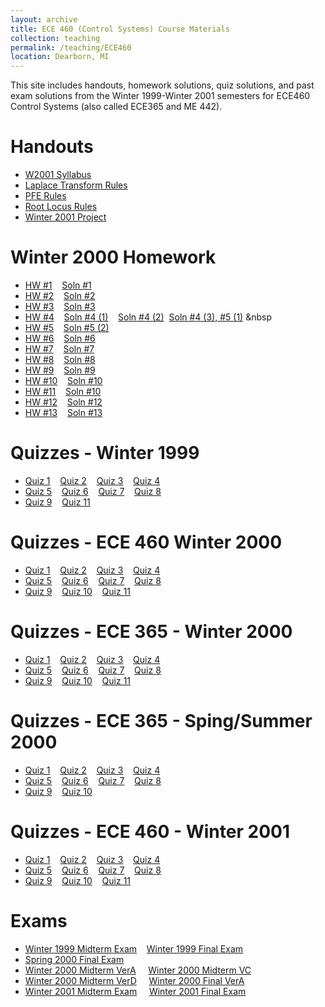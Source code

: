 ```yaml
---
layout: archive
title: ECE 460 (Control Systems) Course Materials
collection: teaching
permalink: /teaching/ECE460
location: Dearborn, MI
---
```


This site includes handouts, homework solutions, quiz solutions, and past exam solutions from the Winter 1999-Winter 2001 semesters  for ECE460 Control Systems (also called ECE365 and ME 442).


Handouts
======
* [W2001 Syllabus](./ECE460/w2001.pdf) 
* [Laplace Transform Rules](./ECE460/LaplaceTransform.pdf)  
* [PFE Rules](./ECE460/pfexpn.pdf)  
* [Root Locus Rules](./ECE460/RootLocusRules.pdf) 
* [Winter 2001 Project](./ECE460/W01Project.pdf)  


Winter 2000 Homework
======
* [HW #1](./ECE460/W00hq1.pdf)&nbsp;&nbsp;&nbsp;&nbsp;[Soln #1](./ECE460/W00hs1.pdf) 
* [HW #2](./ECE460/W00hq2.pdf)&nbsp;&nbsp;&nbsp;&nbsp;[Soln #2](./ECE460/W00hs2.pdf) 
* [HW #3](./ECE460/W00hq3.pdf)&nbsp;&nbsp;&nbsp;&nbsp;[Soln #3](./ECE460/W00hs3.pdf) 
* [HW #4](./ECE460/W00hq4.pdf)&nbsp;&nbsp;&nbsp;&nbsp;[Soln #4 (1)](./ECE460/W00hs4_1.pdf)&nbsp;&nbsp;&nbsp;&nbsp;[Soln #4 (2)](./ECE460/W00hs4_2.pdf)&nbsp;&nbsp;[Soln #4 (3), #5 (1)](./ECE460/W00hs4_3.pdf)&nbsp;&nbsp
* [HW #5](./ECE460/W00hq5.pdf)&nbsp;&nbsp;&nbsp;&nbsp;[Soln #5 (2)](./ECE460/W00hs5.pdf) 
* [HW #6](./ECE460/W00hq6.pdf)&nbsp;&nbsp;&nbsp;&nbsp;[Soln #6](./ECE460/W00hs6.pdf) 
* [HW #7](./ECE460/W00hq7.pdf)&nbsp;&nbsp;&nbsp;&nbsp;[Soln #7](./ECE460/W00hs7.pdf) 
* [HW #8](./ECE460/W00hq8.pdf)&nbsp;&nbsp;&nbsp;&nbsp;[Soln #8](./ECE460/W00hs8.pdf) 
* [HW #9](./ECE460/W00hq9.pdf)&nbsp;&nbsp;&nbsp;&nbsp;[Soln #9](./ECE460/W00hs9.pdf) 
* [HW #10](./ECE460/W00hq10.pdf)&nbsp;&nbsp;&nbsp;&nbsp;[Soln #10](./ECE460/W00hs10.pdf) 
* [HW #11](./ECE460/W00hq11.pdf)&nbsp;&nbsp;&nbsp;&nbsp;[Soln #10](./ECE460/W00hs10.pdf) 
* [HW #12](./ECE460/W00hq12.pdf)&nbsp;&nbsp;&nbsp;&nbsp;[Soln #12](./ECE460/W00hs12.pdf) 
* [HW #13](./ECE460/W00hq13.pdf)&nbsp;&nbsp;&nbsp;&nbsp;[Soln #13](./ECE460/W00hq13.pdf) 

Quizzes - Winter 1999
======
* [Quiz 1](./ECE460/W99Quiz1.pdf)&nbsp;&nbsp;&nbsp;&nbsp;[Quiz 2](./ECE460/W99Quiz2.pdf)&nbsp;&nbsp;&nbsp;&nbsp;[Quiz 3](./ECE460/W99Quiz3.pdf)&nbsp;&nbsp;&nbsp;&nbsp;[Quiz 4](./ECE460/W99Quiz4.pdf)  
* [Quiz 5](./ECE460/W99Quiz5.pdf)&nbsp;&nbsp;&nbsp;&nbsp;[Quiz 6](./ECE460/W99Quiz6.pdf)&nbsp;&nbsp;&nbsp;&nbsp;[Quiz 7](./ECE460/W99Quiz7.pdf)&nbsp;&nbsp;&nbsp;&nbsp;[Quiz 8](./ECE460/W99Quiz8.pdf)  
* [Quiz 9](./ECE460/W99Quiz9.pdf)&nbsp;&nbsp;&nbsp;&nbsp;[Quiz 11](./ECE460/W99Quiz11.pdf) 

Quizzes - ECE 460 Winter 2000
======
* [Quiz 1](./ECE460/W00460q1.pdf)&nbsp;&nbsp;&nbsp;&nbsp;[Quiz 2](./ECE460/W00460q2.pdf)&nbsp;&nbsp;&nbsp;&nbsp;[Quiz 3](./ECE460/W00460q3.pdf)&nbsp;&nbsp;&nbsp;&nbsp;[Quiz 4](./ECE460/W00460q4.pdf) 
* [Quiz 5](./ECE460/W00460q5.pdf)&nbsp;&nbsp;&nbsp;&nbsp;[Quiz 6](./ECE460/W00460q6.pdf)&nbsp;&nbsp;&nbsp;&nbsp;[Quiz 7](./ECE460/W00460q7.pdf)&nbsp;&nbsp;&nbsp;&nbsp;[Quiz 8](./ECE460/W00460q8.pdf) 
* [Quiz 9](./ECE460/W00460q9.pdf)&nbsp;&nbsp;&nbsp;&nbsp;[Quiz 10](./ECE460/W00460q10.pdf)&nbsp;&nbsp;&nbsp;&nbsp;[Quiz 11](./ECE460/W00460q11.pdf) 

Quizzes - ECE 365 - Winter 2000
======
* [Quiz 1](./ECE460/W00365q1.pdf)&nbsp;&nbsp;&nbsp;&nbsp;[Quiz 2](./ECE460/W00365q2.pdf)&nbsp;&nbsp;&nbsp;&nbsp;[Quiz 3](./ECE460/W00365q3.pdf)&nbsp;&nbsp;&nbsp;&nbsp;[Quiz 4](./ECE460/W00365q4.pdf)
* [Quiz 5](./ECE460/W00365q5.pdf)&nbsp;&nbsp;&nbsp;&nbsp;[Quiz 6](./ECE460/W00365q6.pdf)&nbsp;&nbsp;&nbsp;&nbsp;[Quiz 7](./ECE460/W00365q7.pdf)&nbsp;&nbsp;&nbsp;&nbsp;[Quiz 8](./ECE460/W00365q8.pdf)
* [Quiz 9](./ECE460/W00460q9.pdf)&nbsp;&nbsp;&nbsp;&nbsp;[Quiz 10](./ECE460/W00460q10.pdf)&nbsp;&nbsp;&nbsp;&nbsp;[Quiz 11](./ECE460/W00460q11.pdf) 


Quizzes - ECE 365 - Sping/Summer 2000
======
* [Quiz 1](./ECE460/S00365q1.pdf)&nbsp;&nbsp;&nbsp;&nbsp;[Quiz 2](./ECE460/S00365q2.pdf)&nbsp;&nbsp;&nbsp;&nbsp;[Quiz 3](./ECE460/S00365q3.pdf)&nbsp;&nbsp;&nbsp;&nbsp;[Quiz 4](./ECE460/S00365q4.pdf)
* [Quiz 5](./ECE460/S00365q5.pdf)&nbsp;&nbsp;&nbsp;&nbsp;[Quiz 6](./ECE460/S00365q6.pdf)&nbsp;&nbsp;&nbsp;&nbsp;[Quiz 7](./ECE460/S00365q7.pdf)&nbsp;&nbsp;&nbsp;&nbsp;[Quiz 8](./ECE460/S00365q8.pdf)
* [Quiz 9](./ECE460/S00365q9.pdf)&nbsp;&nbsp;&nbsp;&nbsp;[Quiz 10](./ECE460/S00365q10.pdf)

Quizzes - ECE 460 - Winter 2001
======
* [Quiz 1](./ECE460/W01Quiz1.pdf)&nbsp;&nbsp;&nbsp;&nbsp;[Quiz 2](./ECE460/W01Quiz2.pdf)&nbsp;&nbsp;&nbsp;&nbsp;[Quiz 3](./ECE460/W01Quiz3.pdf)&nbsp;&nbsp;&nbsp;&nbsp;[Quiz 4](./ECE460/W01Quiz4.pdf)
* [Quiz 5](./ECE460/W01Quiz5.pdf)&nbsp;&nbsp;&nbsp;&nbsp;[Quiz 6](./ECE460/W01Quiz6.pdf)&nbsp;&nbsp;&nbsp;&nbsp;[Quiz 7](./ECE460/W01Quiz7.pdf)&nbsp;&nbsp;&nbsp;&nbsp;[Quiz 8](./ECE460/W01Quiz8.pdf)
* [Quiz 9](./ECE460/W01Quiz9.pdf)&nbsp;&nbsp;&nbsp;&nbsp;[Quiz 10](./ECE460/W01Quiz10.pdf)&nbsp;&nbsp;&nbsp;&nbsp;[Quiz 11](./ECE460/W01Quiz11.pdf)   

Exams
======
* [Winter 1999 Midterm Exam](./ECE460/W99MidtermExam.pdf)&nbsp;&nbsp;&nbsp;&nbsp;[Winter 1999 Final Exam](./ECE460/W99FinalExam.pdf) 
* [Spring 2000 Final Exam](./ECE460/SS00Final.pdf) 
* [Winter 2000 Midterm VerA](./ECE460/W00mida.pdf)&nbsp;&nbsp;&nbsp;&nbsp;       [Winter 2000 Midterm VC](./ECE460/W00midc.pdf)
* [Winter 2000 Midterm VerD](./ECE460/W00midd.pdf)&nbsp;&nbsp;&nbsp;&nbsp;       [Winter 2000 Final VerA](./ECE460/W00Final.pdf)  
* [Winter 2001 Midterm Exam](./ECE460/W01Midterm.pdf)&nbsp;&nbsp;&nbsp;&nbsp;    [Winter 2001 Final Exam](./ECE460/W01Final.pdf)  

